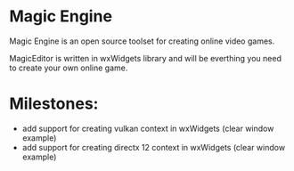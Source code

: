 # Magic Engine
Magic Engine is an open source toolset for creating online video games.

MagicEditor is written in wxWidgets library and will be everthing you need to create your own online game.

# Milestones:
 - add support for creating vulkan context in wxWidgets (clear window example)
 - add support for creating directx 12 context in wxWidgets (clear window example)

